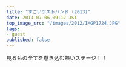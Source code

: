 ```yaml
---
title: "すごいゲストバンド (2013)"
date: 2014-07-06 09:12 JST
top_image_src: "/images/2012/IMGP1724.JPG"
tags:
- guest
published: false
---
```

見るもの全てを巻き込む熱いステージ！！